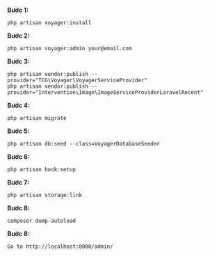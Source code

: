**Bước 1:**
```
php artisan voyager:install
```
**Bước 2:**
```
php artisan voyager:admin your@email.com
```
**Bước 3:**
```
php artisan vendor:publish --provider="TCG\Voyager\VoyagerServiceProvider"
php artisan vendor:publish --provider="Intervention\Image\ImageServiceProviderLaravelRecent"
```
**Bước 4:**
```
php artisan migrate
```
**Bước 5:**
```
php artisan db:seed --class=VoyagerDatabaseSeeder
```
**Bước 6:**
```
php artisan hook:setup
```
**Bước 7:**
```
php artisan storage:link
```
**Bước 8:**
```
composer dump-autoload
```
**Bước 8:**
```
Go to http://localhost:8000/admin/
```